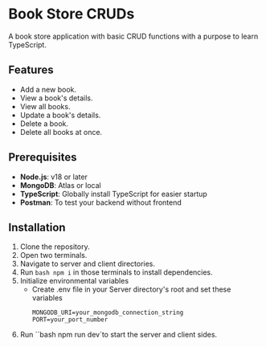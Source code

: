 # Book Store CRUDs

A book store application with basic CRUD functions with a purpose to learn TypeScript.

## Features

- Add a new book.
- View a book's details.
- View all books.
- Update a book's details.
- Delete a book.
- Delete all books at once.

## Prerequisites

- **Node.js**: v18 or later
- **MongoDB**: Atlas or local
- **TypeScript**: Globally install TypeScript for easier startup
- **Postman**: To test your backend without frontend

## Installation

1. Clone the repository.
2. Open two terminals.
3. Navigate to server and client directories.
4. Run `bash npm i` in those terminals to install dependencies.
5. Initialize environmental variables
   - Create .env file in your Server directory's root and set these variables
     ```dotenv
     MONGODB_URI=your_mongodb_connection_string
     PORT=your_port_number
     ```
6. Run ``bash npm run dev`to start the server and client sides.
